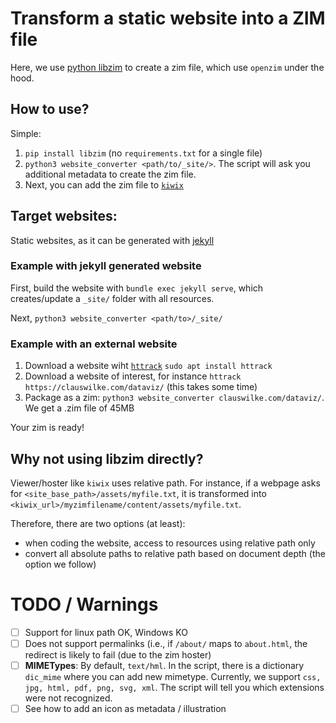 # Transform a static website into a ZIM file

Here, we use [python libzim](https://github.com/openzim/python-libzim) to create a zim file, which use `openzim` under the hood.

## How to use?

Simple:

1. `pip install libzim` (no `requirements.txt` for a single file)
2. `python3 website_converter <path/to/_site/>`. The script will ask you additional metadata to create the zim file.
3. Next, you can add the zim file to [`kiwix`](https://kiwix.org/)

## Target websites: 

Static websites, as it can be generated with [jekyll](https://jekyllrb.com/)


### Example with jekyll generated website

First, build the website with `bundle exec jekyll serve`, which creates/update a `_site/` folder with all resources.

Next, `python3 website_converter <path/to>/_site/`


### Example with an external website

1. Download a website wiht [`httrack`](https://www.kali.org/tools/httrack/) `sudo apt install httrack`
2. Download a website of interest, for instance `httrack https://clauswilke.com/dataviz/` (this takes some time)
3. Package as a zim: `python3 website_converter clauswilke.com/dataviz/`. We get a .zim file of 45MB

Your zim is ready!



## Why not using libzim directly?

Viewer/hoster like `kiwix` uses relative path.
For instance, if a webpage asks for `<site_base_path>/assets/myfile.txt`, it is transformed into `<kiwix_url>/myzimfilename/content/assets/myfile.txt`. 

Therefore, there are two options (at least):

- when coding the website, access to resources using relative path only
- convert all absolute paths to relative path based on document depth (the option we follow)

# TODO / Warnings

- [ ] Support for linux path OK, Windows KO
- [ ] Does not support permalinks (i.e., if `/about/` maps to `about.html`, the redirect is likely to fail (due to the zim hoster)
- [ ] **MIMETypes**: By default, `text/hml`. In the script, there is a dictionary `dic_mime` where you can add new mimetype. Currently, we support `css,  jpg, html, pdf, png, svg, xml`. The script will tell you which extensions were not recognized.
- [ ] See how to add an icon as metadata / illustration
